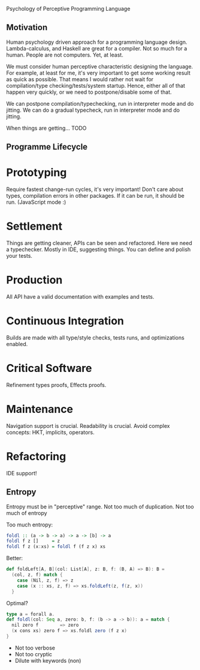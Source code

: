 Psychology of Perceptive Programming Language

Motivation
--
Human psychology driven approach for a programming language design.
Lambda-calculus, and Haskell are great for a compiler. Not so much for a human.
People are not computers. Yet, at least.

We must consider human perceptive characteristic designing the language.
For example, at least for me, it's very important to get some working result as quick as possible.
That means I would rather not wait for compilation/type checking/tests/system startup. 
Hence, either all of that happen very quickly, or we need to postpone/disable some of that.

We can postpone compilation/typechecking, run in interpreter mode and do jitting.
We can do a gradual typecheck, run in interpreter mode and do jitting.

When things are getting... TODO

Programme Lifecycle
--
# Prototyping
 Require fastest change-run cycles, it's very important!
 Don't care about types, compilation errors in other packages. If it can be run, it should be run. (JavaScript mode :)
 
# Settlement
 Things are getting cleaner, APIs can be seen and refactored.
 Here we need a typechecker. Mostly in IDE, suggesting things.
 You can define and polish your tests.

# Production
 All API have a valid documentation with examples and tests.
 
# Continuous Integration
 Builds are made with all type/style checks, tests runs, and optimizations enabled.
  
# Critical Software
 Refinement types proofs, Effects proofs. 
 
# Maintenance
 Navigation support is crucial. Readability is crucial.
 Avoid complex concepts: HKT, implicits, operators.
  
# Refactoring
 IDE support! 

Entropy
--
Entropy must be in "perceptive" range.
Not too much of duplication.
Not too much of entropy

Too much entropy:
```haskell
foldl :: (a -> b -> a) -> a -> [b] -> a
foldl f z []     = z                  
foldl f z (x:xs) = foldl f (f z x) xs
```

Better:
```scala
def foldLeft[A, B](col: List[A], z: B, f: (B, A) => B): B =
  (col, z, f) match {
    case (Nil, z, f) => z
    case (x :: xs, z, f) => xs.foldLeft(z, f(z, x))
  }
```

Optimal?
```scala
type a = forall a. 
def foldl(col: Seq a, zero: b, f: (b -> a -> b)): a = match {
  nil zero f        => zero                  
  (x cons xs) zero f => xs.foldl zero (f z x)
}
```



- Not too verbose
- Not too cryptic
- Dilute with keywords (non)


